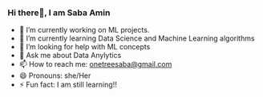 ### Hi there👋, I am Saba Amin

- 🔭 I’m currently working on ML projects.
- 🌱 I’m currently learning Data Science and Machine Learning algorithms
- 🤔 I’m looking for help with ML concepts
- 💬 Ask me about Data Anylytics
- 📫 How to reach me: onetreesaba@gmail.com
- 😄 Pronouns: she/Her
- ⚡ Fun fact: I am still learning!!

